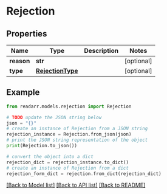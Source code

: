 # Rejection


## Properties

Name | Type | Description | Notes
------------ | ------------- | ------------- | -------------
**reason** | **str** |  | [optional] 
**type** | [**RejectionType**](RejectionType.md) |  | [optional] 

## Example

```python
from readarr.models.rejection import Rejection

# TODO update the JSON string below
json = "{}"
# create an instance of Rejection from a JSON string
rejection_instance = Rejection.from_json(json)
# print the JSON string representation of the object
print(Rejection.to_json())

# convert the object into a dict
rejection_dict = rejection_instance.to_dict()
# create an instance of Rejection from a dict
rejection_form_dict = rejection.from_dict(rejection_dict)
```
[[Back to Model list]](../README.md#documentation-for-models) [[Back to API list]](../README.md#documentation-for-api-endpoints) [[Back to README]](../README.md)


